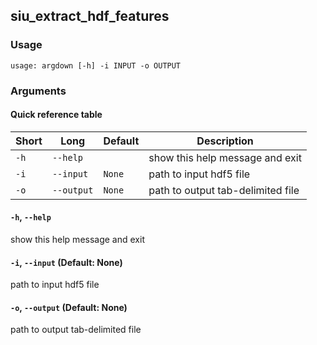 ## siu_extract_hdf_features
### Usage
```
usage: argdown [-h] -i INPUT -o OUTPUT
```
### Arguments
#### Quick reference table
|Short|Long      |Default|Description                      |
|-----|----------|-------|---------------------------------|
|`-h` |`--help`  |       |show this help message and exit  |
|`-i` |`--input` |`None` |path to input hdf5 file          |
|`-o` |`--output`|`None` |path to output tab-delimited file|

#### `-h`, `--help`
show this help message and exit

#### `-i`, `--input` (Default: None)
path to input hdf5 file

#### `-o`, `--output` (Default: None)
path to output tab-delimited file


